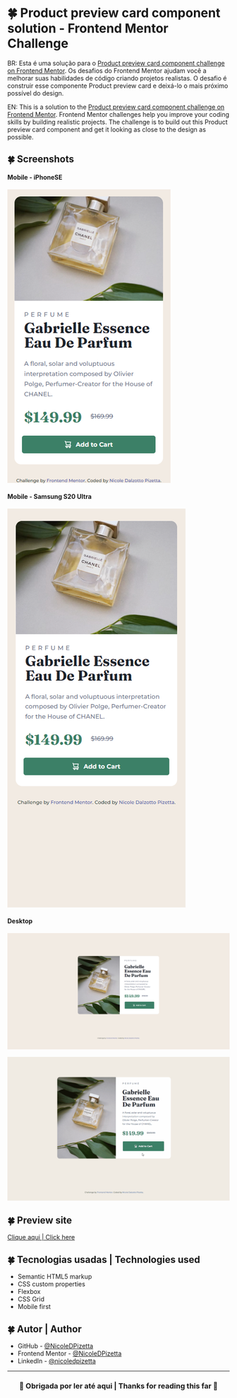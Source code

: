 #  🍀 Product preview card component solution - Frontend Mentor Challenge

BR: Esta é uma solução para o [Product preview card component challenge on Frontend Mentor](https://www.frontendmentor.io/challenges/product-preview-card-component-GO7UmttRfa). Os desafios do Frontend Mentor ajudam você a melhorar suas habilidades de código criando projetos realistas.
O desafio é construir esse componente Product preview card e deixá-lo o mais próximo possível do design.

EN: This is a solution to the [Product preview card component challenge on Frontend Mentor](https://www.frontendmentor.io/challenges/product-preview-card-component-GO7UmttRfa). Frontend Mentor challenges help you improve your coding skills by building realistic projects. 
The challenge is to build out this Product preview card component and get it looking as close to the design as possible.

## 🍀 Screenshots
#### Mobile - iPhoneSE
![](./assets/screenshot-iPhoneSE.png) 

#### Mobile - Samsung S20 Ultra
![](./assets/screenshot-SamsungS20Ultra.png)

#### Desktop 
![](./assets/screenshot-desktop.png) 

![](./assets/button-productpreview.gif)

## 🍀 Preview site
[Clique aqui | Click here](https://nicoledpizetta.github.io/ProductPreview-card-component--FrontendMentor-challenge-)

## 🍀 Tecnologias usadas | Technologies used
- Semantic HTML5 markup
- CSS custom properties
- Flexbox
- CSS Grid
- Mobile first


## 🍀 Autor | Author
- GitHub - [@NicoleDPizetta](https://github.com/NicoleDPizetta)
- Frontend Mentor - [@NicoleDPizetta](https://www.frontendmentor.io/profile/NicoleDPizetta)
- LinkedIn - [@nicoledpizetta](https://www.linkedin.com/in/nicoledpizetta/)

---------------


### <p align="center">💖 Obrigada por ler até aqui | Thanks for reading this far 💖</p> 